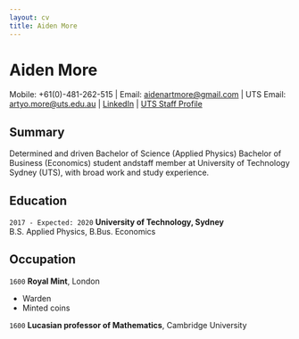 ```yaml
---
layout: cv
title: Aiden More
---
```

# Aiden More
<!-- Tutor, Notetaker & Exam Supervisor @ UTS, prev-UTSSA Treasurer, Club VP, Manager/Bartender, Web Designer/Dev, Physics & Econ Student. -->

<div id="webaddress">
Mobile:  +61(0)-481-262-515 | Email:  <a href="mailto:aidenartmore@gmail.com">aidenartmore@gmail.com</a> | UTS Email:  <a href="mailto:artyo.more@uts.edu.au">artyo.more@uts.edu.au</a> |
<a href="https://www.linkedin.com/in/aidenmore/">LinkedIn</a> |
<a href="https://www.uts.edu.au/staff/artyo.more">UTS Staff Profile</a>
</div>


<!-- <div id="webaddress">

Mobile:  +61(0)-481-262-515 <br>

Email:  <a href="mailto:aidenartmore@gmail.com">aidenartmore@gmail.com</a> <br>

UTS Email:  <a href="mailto:artyo.more@uts.edu.au">artyo.more@uts.edu.au</a> <br>

<a href="https://www.linkedin.com/in/aidenmore/">LinkedIn</a> <br>
 
<a href="https://www.uts.edu.au/staff/artyo.more">UTS Staff Profile</a> <br>

</div> -->

## Summary

Determined and driven Bachelor of Science (Applied Physics) Bachelor of Business (Economics) student andstaff member at University of Technology Sydney (UTS), with broad work and study experience.

## Education

<!-- `2017 - 2020`
__Bachelor of Science (Applied Physics),__ <br>
__Bachelor of Business (Economics)__<br>
__University of Technology, Sydney__<br>
* Major in Applied Physics
* Major in Economics<br> -->

`2017 - Expected: 2020`
__University of Technology, Sydney__ <br>
B.S. Applied Physics, B.Bus. Economics


<!--
## Awards
`2012`
President, *Royal Society*, London, UK

Associate, *French Academy of Science*, Paris, France
-->
<!--
## Publications
-->
<!-- A list is also available [online](http://scholar.google.co.uk/citations?user=LTOTl0YAAAAJ) -->

<!--
### Journals

`1669`
Newton Sir I, De analysi per æquationes numero terminorum infinitas. 

`1669`
Lectiones opticæ.

etc. etc. etc.

### Patents

`2012`
Infinitesimal calculus for solutions to physics problems, [SMBC](http://www.techdirt.com/articles/20121011/09312820678/if-patents-had-been-around-time-newton.shtml) patent 001

-->
## Occupation

`1600`
__Royal Mint__, London

- Warden
- Minted coins

`1600`
__Lucasian professor of Mathematics__, Cambridge University



<!-- ### Footer

Last updated: May 2013 -->


